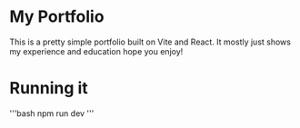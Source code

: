# My Portfolio

This is a pretty simple portfolio built on Vite and React. It mostly just shows my experience and education hope you enjoy!

# Running it
'''bash
npm run dev
'''
